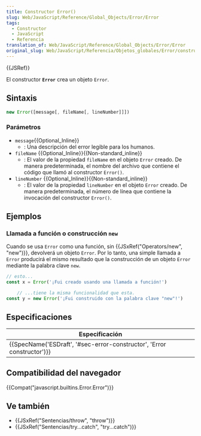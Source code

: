 ```yaml
---
title: Constructor Error()
slug: Web/JavaScript/Reference/Global_Objects/Error/Error
tags:
  - Constructor
  - JavaScript
  - Referencia
translation_of: Web/JavaScript/Reference/Global_Objects/Error/Error
original_slug: Web/JavaScript/Referencia/Objetos_globales/Error/constructor_Error
---
```

{{JSRef}}

El constructor **`Error`** crea un objeto `Error`.

## Sintaxis

```js
new Error([message[, fileName[, lineNumber]]])
```

### Parámetros

- `message`{{Optional_Inline}}
  - : Una descripción del error legible para los humanos.
- `fileName` {{Optional_Inline}}{{Non-standard_inline}}
  - : El valor de la propiedad `fileName` en el objeto `Error` creado. De manera predeterminada, el nombre del archivo que contiene el código que llamó al constructor `Error()`.
- `lineNumber` {{Optional_Inline}}{{Non-standard_inline}}
  - : El valor de la propiedad `lineNumber` en el objeto `Error` creado. De manera predeterminada, el número de línea que contiene la invocación del constructor `Error()`.

## Ejemplos

### Llamada a función o construcción `new`

Cuando se usa `Error` como una función, sin {{JSxRef("Operators/new", "new")}}, devolverá un objeto `Error`. Por lo tanto, una simple llamada a `Error` producirá el mismo resultado que la construcción de un objeto `Error` mediante la palabra clave `new`.

```js
// esto...
const x = Error('¡Fui creado usando una llamada a función!')

    // ...tiene la misma funcionalidad que esta.
const y = new Error('¡Fui construido con la palabra clave "new"!')
```

## Especificaciones

| Especificación                                                                               |
| -------------------------------------------------------------------------------------------- |
| {{SpecName('ESDraft', '#sec-error-constructor', 'Error constructor')}} |

## Compatibilidad del navegador

{{Compat("javascript.builtins.Error.Error")}}

## Ve también

- {{JSxRef("Sentencias/throw", "throw")}}
- {{JSxRef("Sentencias/try...catch", "try...catch")}}
